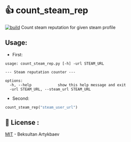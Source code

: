 
# 👍 count_steam_rep
[![build](https://github.com/Vazno/count_steam_rep/actions/workflows/main.yml/badge.svg)](https://github.com/Vazno/count_steam_rep/actions/workflows/main.yml)
Count steam reputation for given steam profile

## Usage:
- First:
```
usage: count_steam_rep.py [-h] -url STEAM_URL

--- Steam reputation counter ---

options:
  -h, --help            show this help message and exit
  -url STEAM_URL, --steam_url STEAM_URL
```
- Second:
```python
count_steam_rep("steam_user_url")
```

## 🔑 License :
[MIT](https://choosealicense.com/licenses/mit/) - Beksultan Artykbaev
